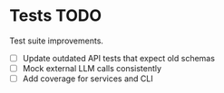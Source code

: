 # Tests TODO

Test suite improvements.

- [ ] Update outdated API tests that expect old schemas
- [ ] Mock external LLM calls consistently
- [ ] Add coverage for services and CLI
